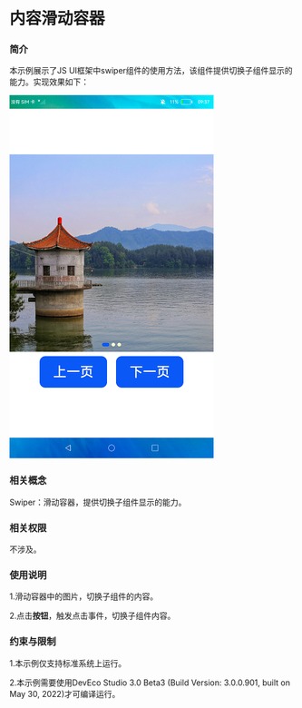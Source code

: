 # 内容滑动容器

### 简介

本示例展示了JS UI框架中swiper组件的使用方法，该组件提供切换子组件显示的能力。实现效果如下：

![](screenshots/device/swiper1.png)

### 相关概念

Swiper：滑动容器，提供切换子组件显示的能力。

### 相关权限

不涉及。

### 使用说明

1.滑动容器中的图片，切换子组件的内容。

2.点击**按钮**，触发点击事件，切换子组件内容。

### 约束与限制

1.本示例仅支持标准系统上运行。

2.本示例需要使用DevEco Studio 3.0 Beta3 (Build Version: 3.0.0.901, built on May 30, 2022)才可编译运行。


